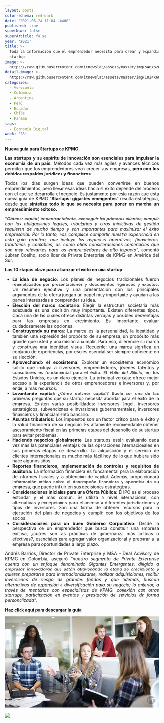 ```yaml
---
layout: posts
color-schema: red-dark
date: '2021-06-28 11:04 -0400'
published: true
superNews: false
superArticle: false
year: '2021'
title: >-
  Toda la información que el emprendedor necesita para crear y expandir su
  startup
image: >-
  https://raw.githubusercontent.com/itnewslat/assets/master/img/540x320/Jovenes-emprendimiento-p.jpg
detail-image: >-
  https://raw.githubusercontent.com/itnewslat/assets/master/img/1024x680/Jovenes-emprendimiento-g.jpg
categories:
  - Venezuela
  - Colombia
  - Argentina
  - Perú
  - Ecuador
  - Chile
  - Panama
tags:
  - Economía Digital
week: '28'
---
```

<p style="text-align: justify;"><strong>Nueva guía para Startups de KPMG.</strong></p>
<p style="text-align: justify;"><strong>Las startups y su espíritu de innovación son esenciales para impulsar la economía de un país</strong>. Métodos cada vez más ágiles y avances técnicos permiten que los emprendedores vean crecer sus empresas,<strong> pero con los debidos respaldos jurídicos y financieros.</strong></p>
<p style="text-align: justify;">Todos los días surgen ideas que pueden convertirse en buenos emprendimientos, pero llevar esas ideas hacia el éxito depende del proceso con el que se desarrolla el negocio. Es justamente por esta razón que esta nueva guía de KPMG “<strong>Startups: gigantes emergentes</strong>” resulta estratégica, desde que <strong>sintetiza todo lo que se necesita para poner en marcha un emprendimiento exitoso.</strong></p>
<p style="text-align: justify;">“<em>Obtener capital, encontrar talento, conseguir los primeros clientes, cumplir con las obligaciones legales, tributarias y otras iniciativas de gestión requieren de mucho tiempo y son importantes para maximizar el éxito empresarial. Por lo tanto, nos complace compartir nuestra experiencia en esta guía práctica, que incluye los aspectos operativos, financieros, tributarios y contables, así como otras consideraciones comerciales que son muy relevantes para los emprendedores de alto impacto”, </em>comentó Jubran Coelho, socio líder de Private Enterprise de KPMG en América del Sur.</p>
<p style="text-align: justify;"><strong>Las 10 etapas clave para alcanzar el éxito en una startup:</strong></p>

<ul style="text-align: justify;">
	<li><strong>La idea de negocio</strong>: Los planes de negocios tradicionales fueron reemplazados por presentaciones y documentos rigurosos y exactos. Un resumen ejecutivo y una presentación con los principales argumentos de la oferta juegan un papel muy importante y ayudan a las partes interesadas a comprender su idea.</li>
	<li><strong>Elección del marco societario</strong>: Elegir la estructura societaria más adecuada es una decisión muy importante. Existen diferentes tipos. Cada una de las cuales ofrece distintas ventajas y posibles desventajas para las empresas en crecimiento. Es importante evaluar cuidadosamente las opciones.</li>
	<li><strong>Construyendo su marca</strong>: La marca es la personalidad, la identidad y también una expresión del propósito de su empresa, un propósito más grande que usted y una misión a cumplir. Para eso, diferencie su marca y construya una identidad visual. Recuerde: una marca significa un conjunto de experiencias, por eso es esencial ser siempre coherente en su elección.</li>
	<li><strong>Aprovechando el ecosistema</strong>: Explorar un ecosistema económico sólido que incluya a inversores, emprendedores, jóvenes talentos y consultores es fundamental para el éxito. El <em>Valle del Silicio</em>, en los Estados Unidos, es un claro ejemplo. La principal ventaja: ofrece mejor acceso a la experiencia de otros emprendedores e inversores y, por ende, a más recursos.</li>
	<li><strong>Levantando capital</strong>: ¿Cómo obtener capital? Suele ser una de las primeras preguntas que su startup necesita abordar para el éxito de la empresa. Existen varias posibilidades: inversores ángel, inversores estratégicos, subvenciones e inversiones gubernamentales, inversores financieros y financiamiento bancario.</li>
	<li><strong>Asuntos tributarios</strong>: Los impuestos son un factor crítico para el éxito y la salud financiera de su negocio. Es altamente recomendable obtener asesoramiento fiscal en las primeras etapas del desarrollo de su startup para evitar problemas.</li>
	<li><strong>Haciendo negocios globalmente</strong>: Las startups están evaluando cada vez más las potenciales ventajas de las operaciones internacionales en sus primeras etapas de desarrollo. La adquisición y el servicio de clientes internacionales es mucho más fácil hoy de lo que hubiera sido hace algunos años.</li>
	<li><strong>Reportes financieros, implementación de controles y requisitos de auditoría:</strong> La información financiera es fundamental para la elaboración de informes fiscales y la obtención de capital. Además, proporcionará información crítica sobre el desempeño financiero y operativo de su empresa, que puede influir en sus decisiones estratégicas.</li>
	<li><strong>Consideraciones iniciales para una Oferta Pública:</strong> El IPO es el proceso estándar y el más común. Se utiliza a nivel internacional, con alternativas y excepciones para el acceso a diferentes jurisdicciones y tipos de inversores. Son una forma de obtener recursos para la ejecución del plan de negocios y cumplir con los objetivos de los socios.</li>
	<li><strong>Consideraciones para un buen Gobierno Corporativo</strong>: Desde la perspectiva de un emprendedor que busca construir una empresa exitosa, ¿cuáles son las prácticas de gobernanza más críticas o efectivas?, esenciales para agregar valor organizacional y preparar a la empresa para oportunidades a largo plazo.</li>
</ul>
<p style="text-align: justify;">Andrés Barrios, Director de Private Enterprise y M&amp;A - Deal Advisory de KPMG en Colombia, aseguró <em>“nuestro segmento de Private Enterprise cuenta con un enfoque denominado Gigantes Emergentes, dirigido a empresas innovadoras que están atravesando la etapa de crecimiento y quieren prepararse para internacionalizarse, realizar adquisiciones, recibir inversiones de riesgo de grandes fondos y que además, buscan alternativas de expansión o diversificación para su negocio; lo anterior, a través de mentorías con especialistas de KPMG, conexión con otras startups, participación en eventos y prestación de servicios de forma personalizada”</em>.</p>
<p style="text-align: justify;"></p>
<p style="text-align: justify;"><a href="https://home.kpmg/co/es/home/insights/2021/06/nueva-guia-para-startups-de-kpmg.html"><strong>Haz click aquí para descargar la guía.</strong></a></p>

![](https://raw.githubusercontent.com/itnewslat/assets/master/img/540x320/Jovenes-emprendimiento-p.jpg)

<img src="https://tracker.metricool.com/c3po.jpg?hash=56f88a41e39ab42c063cc51676587a04"/>
